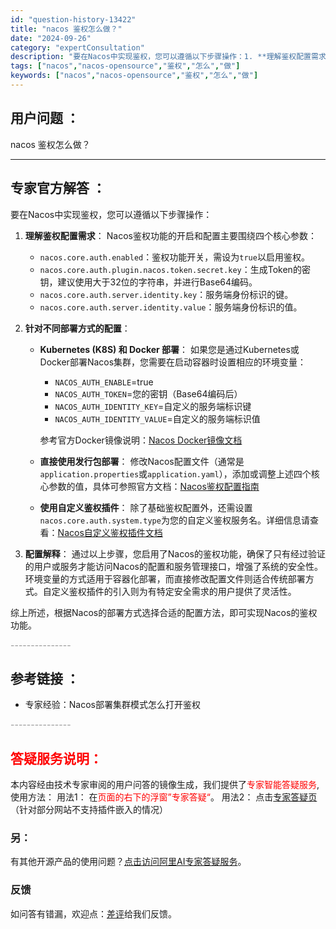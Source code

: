 ```yaml
---
id: "question-history-13422"
title: "nacos 鉴权怎么做？"
date: "2024-09-26"
category: "expertConsultation"
description: "要在Nacos中实现鉴权，您可以遵循以下步骤操作：1. **理解鉴权配置需求**：   Nacos鉴权功能的开启和配置主要围绕四个核心参数：   - `nacos.core.auth.enabled`：鉴权功能开关，需设为`true`以启用鉴权。   - `nacos.core.auth.plugi"
tags: ["nacos","nacos-opensource","鉴权","怎么","做"]
keywords: ["nacos","nacos-opensource","鉴权","怎么","做"]
---
```


## 用户问题 ： 
 nacos 鉴权怎么做？  

---------------
## 专家官方解答 ：

要在Nacos中实现鉴权，您可以遵循以下步骤操作：

1. **理解鉴权配置需求**：
   Nacos鉴权功能的开启和配置主要围绕四个核心参数：
   - `nacos.core.auth.enabled`：鉴权功能开关，需设为`true`以启用鉴权。
   - `nacos.core.auth.plugin.nacos.token.secret.key`：生成Token的密钥，建议使用大于32位的字符串，并进行Base64编码。
   - `nacos.core.auth.server.identity.key`：服务端身份标识的键。
   - `nacos.core.auth.server.identity.value`：服务端身份标识的值。

2. **针对不同部署方式的配置**：

   - **Kubernetes (K8S) 和 Docker 部署**：
     如果您是通过Kubernetes或Docker部署Nacos集群，您需要在启动容器时设置相应的环境变量：
     - `NACOS_AUTH_ENABLE`=true
     - `NACOS_AUTH_TOKEN`=您的密钥（Base64编码后）
     - `NACOS_AUTH_IDENTITY_KEY`=自定义的服务端标识键
     - `NACOS_AUTH_IDENTITY_VALUE`=自定义的服务端标识值
     
     参考官方Docker镜像说明：[Nacos Docker镜像文档](https://github.com/nacos-group/nacos-docker)

   - **直接使用发行包部署**：
     修改Nacos配置文件（通常是`application.properties`或`application.yaml`），添加或调整上述四个核心参数的值，具体可参照官方文档：[Nacos鉴权配置指南](https://nacos.io/docs/latest/guide/user/auth/)

   - **使用自定义鉴权插件**：
     除了基础鉴权配置外，还需设置`nacos.core.auth.system.type`为您的自定义鉴权服务名。详细信息请查看：[Nacos自定义鉴权插件文档](https://nacos.io/docs/latest/plugin/auth-plugin/)

3. **配置解释**：
     通过以上步骤，您启用了Nacos的鉴权功能，确保了只有经过验证的用户或服务才能访问Nacos的配置和服务管理接口，增强了系统的安全性。环境变量的方式适用于容器化部署，而直接修改配置文件则适合传统部署方式。自定义鉴权插件的引入则为有特定安全需求的用户提供了灵活性。

综上所述，根据Nacos的部署方式选择合适的配置方法，即可实现Nacos的鉴权功能。


<font color="#949494">---------------</font> 


## 参考链接 ：

* 专家经验：Nacos部署集群模式怎么打开鉴权 


 <font color="#949494">---------------</font> 
 


## <font color="#FF0000">答疑服务说明：</font> 

本内容经由技术专家审阅的用户问答的镜像生成，我们提供了<font color="#FF0000">专家智能答疑服务</font>,使用方法：
用法1： 在<font color="#FF0000">页面的右下的浮窗”专家答疑“</font>。
用法2： 点击[专家答疑页](https://answer.opensource.alibaba.com/docs/intro)（针对部分网站不支持插件嵌入的情况）
### 另：


有其他开源产品的使用问题？[点击访问阿里AI专家答疑服务](https://answer.opensource.alibaba.com/docs/intro)。
### 反馈
如问答有错漏，欢迎点：[差评](https://ai.nacos.io/user/feedbackByEnhancerGradePOJOID?enhancerGradePOJOId=13893)给我们反馈。
